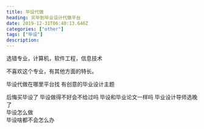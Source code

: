```yaml
---
title: 毕设代做
heading: 买毕到毕业设计代做平台
date: 2019-12-31T06:40:13.646Z
categories: ["other"]
tags: ["毕设"]
description: 
---
```


选错专业，计算机，软件工程，信息技术

不喜欢这个专业，有其他方面的特长。


毕设代做在哪里平台找
有创意的毕业设计主题

后悔买毕设了
毕设做得不好会不给过吗
毕设和毕业论文一样吗
毕业设计导师选晚了		
毕设怎么做		
毕设啥都不会怎么办

